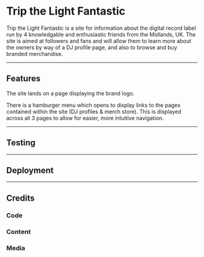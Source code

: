 # Trip the Light Fantastic

Trip the Light Fantastic is a site for information about the digital record label run by 4 knowledgable and enthusiastic friends from the Midlands, UK. 
The site is aimed at followers and fans and will allow them to learn more about the owners by way of a DJ profile page, and also to browse and buy branded merchandise.

_____

## Features
The site lands on a page displaying the brand logo.

There is a hamburger menu which opens to display links to the pages contained within the site (DJ profiles & merch store). This is displayed across all 3 pages to allow for easier, more intuitive navigation.


_____

## Testing

_____

## Deployment

_____

## Credits
### Code

### Content
### Media